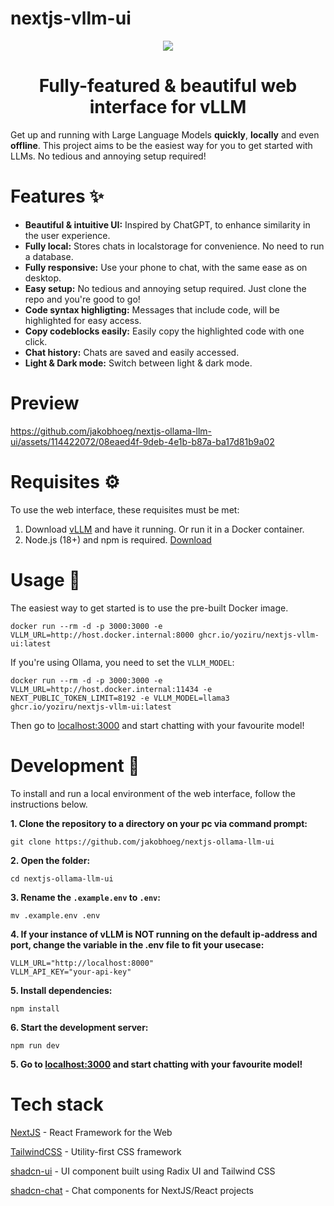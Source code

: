 # nextjs-vllm-ui

<div align="center">
  <img src="ollama-nextjs-ui.gif">
</div>

<h1 align="center">
  Fully-featured & beautiful web interface for vLLM
</h1>

Get up and running with Large Language Models **quickly**, **locally** and even **offline**.
This project aims to be the easiest way for you to get started with LLMs. No tedious and annoying setup required!

# Features ✨

- **Beautiful & intuitive UI:** Inspired by ChatGPT, to enhance similarity in the user experience.
- **Fully local:** Stores chats in localstorage for convenience. No need to run a database.
- **Fully responsive:** Use your phone to chat, with the same ease as on desktop.
- **Easy setup:** No tedious and annoying setup required. Just clone the repo and you're good to go!
- **Code syntax highligting:** Messages that include code, will be highlighted for easy access.
- **Copy codeblocks easily:** Easily copy the highlighted code with one click.
- **Chat history:** Chats are saved and easily accessed.
- **Light & Dark mode:** Switch between light & dark mode.

# Preview

https://github.com/jakobhoeg/nextjs-ollama-llm-ui/assets/114422072/08eaed4f-9deb-4e1b-b87a-ba17d81b9a02

# Requisites ⚙️

To use the web interface, these requisites must be met:

1. Download [vLLM](https://docs.vllm.ai/en/latest/) and have it running. Or run it in a Docker container. 
2. Node.js (18+) and npm is required. [Download](https://nodejs.org/en/download)

# Usage 🚀

The easiest way to get started is to use the pre-built Docker image.

```
docker run --rm -d -p 3000:3000 -e VLLM_URL=http://host.docker.internal:8000 ghcr.io/yoziru/nextjs-vllm-ui:latest
```

If you're using Ollama, you need to set the `VLLM_MODEL`:
```
docker run --rm -d -p 3000:3000 -e VLLM_URL=http://host.docker.internal:11434 -e NEXT_PUBLIC_TOKEN_LIMIT=8192 -e VLLM_MODEL=llama3 ghcr.io/yoziru/nextjs-vllm-ui:latest
```

Then go to [localhost:3000](http://localhost:3000) and start chatting with your favourite model!

# Development 📖

To install and run a local environment of the web interface, follow the instructions below.

**1. Clone the repository to a directory on your pc via command prompt:**

```
git clone https://github.com/jakobhoeg/nextjs-ollama-llm-ui
```

**2. Open the folder:**

```
cd nextjs-ollama-llm-ui
```

**3. Rename the `.example.env` to `.env`:**

```
mv .example.env .env
```

**4. If your instance of vLLM is NOT running on the default ip-address and port, change the variable in the .env file to fit your usecase:**

```
VLLM_URL="http://localhost:8000"
VLLM_API_KEY="your-api-key"
```

**5. Install dependencies:**

```
npm install
```

**6. Start the development server:**

```
npm run dev
```

**5. Go to [localhost:3000](http://localhost:3000) and start chatting with your favourite model!**

# Tech stack

[NextJS](https://nextjs.org/) - React Framework for the Web

[TailwindCSS](https://tailwindcss.com/) - Utility-first CSS framework

[shadcn-ui](https://ui.shadcn.com/) - UI component built using Radix UI and Tailwind CSS

[shadcn-chat](https://github.com/jakobhoeg/shadcn-chat) - Chat components for NextJS/React projects
